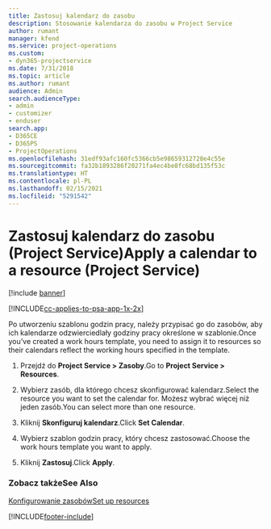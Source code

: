 ```yaml
---
title: Zastosuj kalendarz do zasobu
description: Stosowanie kalendarza do zasobu w Project Service
author: rumant
manager: kfend
ms.service: project-operations
ms.custom:
- dyn365-projectservice
ms.date: 7/31/2018
ms.topic: article
ms.author: rumant
audience: Admin
search.audienceType:
- admin
- customizer
- enduser
search.app:
- D365CE
- D365PS
- ProjectOperations
ms.openlocfilehash: 31edf93afc160fc5366cb5e98659312728e4c55e
ms.sourcegitcommit: fa32b1893286f20271fa4ec4be8fc68bd135f53c
ms.translationtype: HT
ms.contentlocale: pl-PL
ms.lasthandoff: 02/15/2021
ms.locfileid: "5291542"
---
```

# <a name="apply-a-calendar-to-a-resource-project-service"></a><span data-ttu-id="4f749-103">Zastosuj kalendarz do zasobu (Project Service)</span><span class="sxs-lookup"><span data-stu-id="4f749-103">Apply a calendar to a resource (Project Service)</span></span>

[!include [banner](../includes/psa-now-project-operations.md)]

[!INCLUDE[cc-applies-to-psa-app-1x-2x](../includes/cc-applies-to-psa-app-1x-2x.md)]

<span data-ttu-id="4f749-104">Po utworzeniu szablonu godzin pracy, należy przypisać go do zasobów, aby ich kalendarze odzwierciedlały godziny pracy określone w szablonie.</span><span class="sxs-lookup"><span data-stu-id="4f749-104">Once you’ve created a work hours template, you need to assign it to resources so their calendars reflect the working hours specified in the template.</span></span>  
  
1.  <span data-ttu-id="4f749-105">Przejdź do **Project Service > Zasoby**.</span><span class="sxs-lookup"><span data-stu-id="4f749-105">Go to **Project Service > Resources**.</span></span>  
  
2.  <span data-ttu-id="4f749-106">Wybierz zasób, dla którego chcesz skonfigurować kalendarz.</span><span class="sxs-lookup"><span data-stu-id="4f749-106">Select the resource you want to set the calendar for.</span></span> <span data-ttu-id="4f749-107">Możesz wybrać więcej niż jeden zasób.</span><span class="sxs-lookup"><span data-stu-id="4f749-107">You can select more than one resource.</span></span>  
  
3.  <span data-ttu-id="4f749-108">Kliknij **Skonfiguruj kalendarz**.</span><span class="sxs-lookup"><span data-stu-id="4f749-108">Click **Set Calendar**.</span></span>  
  
4.  <span data-ttu-id="4f749-109">Wybierz szablon godzin pracy, który chcesz zastosować.</span><span class="sxs-lookup"><span data-stu-id="4f749-109">Choose the work hours template you want to apply.</span></span>  
  
5.  <span data-ttu-id="4f749-110">Kliknij **Zastosuj**.</span><span class="sxs-lookup"><span data-stu-id="4f749-110">Click **Apply**.</span></span>  
  
### <a name="see-also"></a><span data-ttu-id="4f749-111">Zobacz także</span><span class="sxs-lookup"><span data-stu-id="4f749-111">See Also</span></span>  
 [<span data-ttu-id="4f749-112">Konfigurowanie zasobów</span><span class="sxs-lookup"><span data-stu-id="4f749-112">Set up resources</span></span>](../psa/set-up-resources.md)


[!INCLUDE[footer-include](../includes/footer-banner.md)]